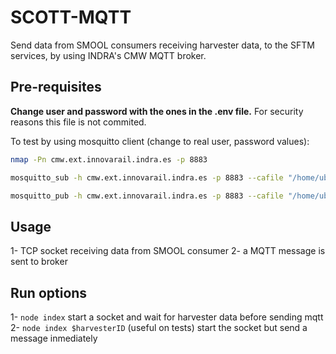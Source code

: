 # SCOTT-MQTT

Send data from SMOOL consumers receiving harvester data, to the SFTM services, by using INDRA's CMW MQTT broker.

## Pre-requisites

**Change user and password with the ones in the .env file.** For security reasons this file is not commited.

To test by using mosquitto client (change to real user, password values):

```sh
nmap -Pn cmw.ext.innovarail.indra.es -p 8883

mosquitto_sub -h cmw.ext.innovarail.indra.es -p 8883 --cafile "/home/ubuntu/SOFTWARE/SCOTT/INTERCAMBIO INDRA/ACCESO SERVIDOR MQTT/SCOTT__WP17-Integration_Lab/TECNALIA/public key/Public-ca-chain.cert.pem"  --insecure -u $USER -P $PASSWORD -t "131/100/+/+/110/100/#"

mosquitto_pub -h cmw.ext.innovarail.indra.es -p 8883 --cafile "/home/ubuntu/SOFTWARE/SCOTT/INTERCAMBIO INDRA/ACCESO SERVIDOR MQTT/SCOTT__WP17-Integration_Lab/TECNALIA/public key/Public-ca-chain.cert.pem" --insecure -u $USER -P $PASSWORD -t "131/100/pp/pp/pp/pp/100/pp" -m "aaaee" //ALSO SEND STATUS 100 but in the subscriber, the topic status to receive messages is 101 because the broker will resend the message with that topic
```

## Usage

1- TCP socket receiving data from SMOOL consumer
2- a MQTT message is sent to broker


## Run options

1- `node index` start a socket and wait for harvester data before sending mqtt
2- `node index $harvesterID` (useful on tests) start the socket but send a message inmediately

